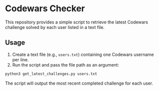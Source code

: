 # Codewars Checker

This repository provides a simple script to retrieve the latest Codewars challenge solved by each user listed in a text file.

## Usage

1. Create a text file (e.g., `users.txt`) containing one Codewars username per line.
2. Run the script and pass the file path as an argument:

```bash
python3 get_latest_challenges.py users.txt
```

The script will output the most recent completed challenge for each user.
